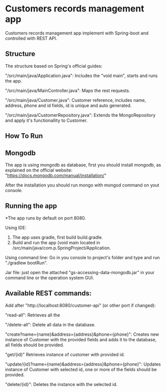 
Customers records management app
=====

Customers records management app implement with Spring-boot and controlled with REST API.


Structure
------------

The structure based on Spring's official guides:

"/src/main/java/Application.java":
Includes the "void main", starts and runs the app.

"/src/main/java/MainController.java":
Maps the rest requests.

"/src/main/java/Customer.java":
Customer reference,
includes name, address, phone and id fields, id is unique and auto generated.

"/src/main/java/CustomerRepository.java":
Extends the MongoRepository and apply it's functionallity to Customer.



How To Run
------------

## Mongodb
The app is using mongodb as database, first you should install mongodb, as explained on the official website:
"https://docs.mongodb.com/manual/installation/"

After the installation you should run mongo with mongod command on yout console.

## Running the app

*The app runs by default on port 8080.

Using IDE:
1. The app uses gradle, first build build.gradle.
2. Build and run the app (void main located in /src/main/java/com.p.SpringProject/Application.

Using command line:
Go in you console to project's folder and type and run "./gradlew bootRun".

Jar file:
just open the attached "gs-accessing-data-mongodb.jar" in your command line or the operation system GUI.



Available REST commands:
-------------------------
Add after "http://localhost:8080/customer-api" (or other port if changed):

"read-all":
Retrieves all the

"/delete-all":
Delete all data in the database.

"create?name={name}&address={address}&phone={phone}":
Creates new instance of Customer with the provided fields and adds it to the database,
all fields should be provided.

"get/{id}"
Retrieves instance of customer with provided id.

"update/{id}?name={name}&address={address}&phone={phone}":
Updates instance of Customer with selected id, one or more of the fields should be provided.

"delete/{id}":
Deletes the instance with the selected id.
